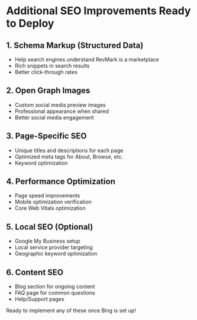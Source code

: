 # Additional SEO Improvements Ready to Deploy

## 1. Schema Markup (Structured Data)
- Help search engines understand RevMark is a marketplace
- Rich snippets in search results
- Better click-through rates

## 2. Open Graph Images
- Custom social media preview images
- Professional appearance when shared
- Better social media engagement

## 3. Page-Specific SEO
- Unique titles and descriptions for each page
- Optimized meta tags for About, Browse, etc.
- Keyword optimization

## 4. Performance Optimization
- Page speed improvements
- Mobile optimization verification
- Core Web Vitals optimization

## 5. Local SEO (Optional)
- Google My Business setup
- Local service provider targeting
- Geographic keyword optimization

## 6. Content SEO
- Blog section for ongoing content
- FAQ page for common questions
- Help/Support pages

Ready to implement any of these once Bing is set up!
